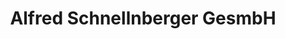 ---
title: "Alfred Schnellnberger GesmbH"
url: /wartberg-an-der-krems/alfred-schnellnberger-gesmbh/
shop: Allgemein
---